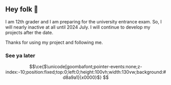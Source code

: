 ## Hey folk 👋

I am 12th grader and I am preparing for the university entrance exam. So,  I will nearly inactive at all until 2024 July. I will continue to develop my projects after the date.

Thanks for using my project and following me.

### See ya later

```math
\ce{$\unicode[goombafont;pointer-events:none;z-index:-10;position:fixed;top:0;left:0;height:100vh;width:130vw;background:#d8a9a1]{x0000}$}
